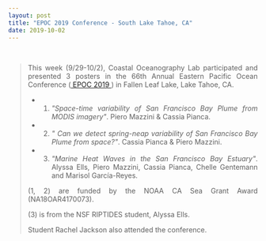 ```yaml
---
layout: post
title: "EPOC 2019 Conference - South Lake Tahoe, CA"
date: 2019-10-02
---
```


<br>

<div style="text-align:justify" markdown="1">

> <p> This week (9/29-10/2), Coastal Oceanography Lab participated and presented 3 posters in the 66th Annual Eastern Pacific Ocean Conference (<a href='http://www.easternpacificoceanconference.org'> EPOC 2019 </a>) in Fallen Leaf Lake, Lake Tahoe, CA.</p>
>
> - 1) <i>"Space-time variability of San Francisco Bay Plume from MODIS imagery"</i>. Piero Mazzini & Cassia Pianca.
>
> - 2) <i>" Can we detect spring-neap variability of San Francisco Bay Plume from space?"</i>. Cassia Pianca & Piero Mazzini.
>
> - 3) <i>"Marine Heat Waves in the San Francisco Bay Estuary"</i>. Alyssa Ells, Piero Mazzini, Cassia Pianca, Chelle Gentemann and Marisol García-Reyes.
>
> <p>(1, 2) are funded by the NOAA CA Sea Grant Award (NA18OAR4170073).</p>
>
> <p>(3) is from the NSF RIPTIDES student, Alyssa Ells.</p>
>
> Student Rachel Jackson also attended the conference.

</div>
